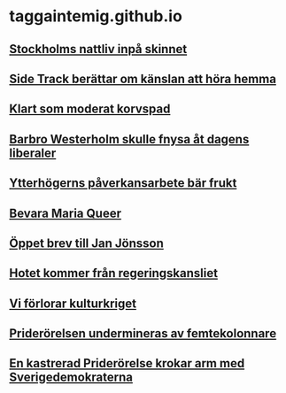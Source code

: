 # taggaintemig.github.io

## [Stockholms nattliv inpå skinnet](https://www.qx.se/noje/klubb-fest/15368130/eric-nilsson-om-stockholms-nattliv-inpa-skinnet/)

## [Side Track berättar om känslan att höra hemma](https://www.ottar.se/side-track-berattar-om-kanslan-att-hora-hemma/)

## [Klart som moderat korvspad](002.md)

## [Barbro Westerholm skulle fnysa åt dagens liberaler](https://www.flamman.se/barbro-westerholm-skulle-fnysa-at-dagens-liberaler/)

## [Ytterhögerns påverkansarbete bär frukt](001.md)

## [Bevara Maria Queer](https://www.qx.se/samhalle/opinion/281261/eric-nilsson-om-det-okade-motstandet-bevara-maria-queer/)

## [Öppet brev till Jan Jönsson](https://www.qx.se/samhalle/opinion/273370/oppet-brev-till-jan-jonsson-man-kan-inte-sminka-bort-ett-queerfobt-samhallsklimat/)

## [Hotet kommer från regeringskansliet](https://www.qx.se/samhalle/opinion/266303/eric-nilsson-pa-qx-opinion-hotet-kommerfran-regeringskansliet/)

## [Vi förlorar kulturkriget](https://www.qx.se/samhalle/265171/qx-opinion-vakna-for-fan-vi-forlorar-dagligen-mark-i-opinionen/)

## [Priderörelsen undermineras av femtekolonnare](https://www.qx.se/samhalle/opinion/263360/eric-nilsson-priderorelsen-undermineras-av-femtekolonnare/)

## [En kastrerad Priderörelse krokar arm med Sverigedemokraterna](https://www.qx.se/samhalle/opinion/252729/en-kastrerad-pride-rorelse-krokar-arm-med-sverigedemokraterna/)
